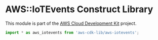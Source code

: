 # AWS::IoTEvents Construct Library


This module is part of the [AWS Cloud Development Kit](https://github.com/aws/aws-cdk) project.

```ts nofixture
import * as aws_iotevents from 'aws-cdk-lib/aws-iotevents';
```

